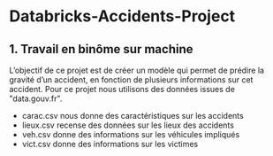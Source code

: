 # Databricks-Accidents-Project

## 1. Travail en binôme sur machine 

L’objectif de ce projet est de créer un modèle qui permet de prédire la gravité d’un accident, en fonction de plusieurs informations sur cet accident.
Pour ce projet nous utilisons des données  issues de "data.gouv.fr".
  - carac.csv nous donne des caractéristiques sur les accidents
  - lieux.csv recense des données sur les lieux des accidents
  - veh.csv donne des informations sur les véhicules impliqués
  - vict.csv donne des informations sur les victimes

